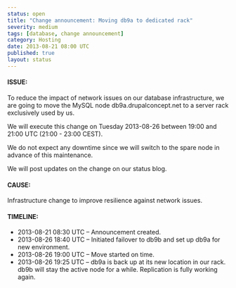 ```yaml
---
status: open
title: "Change announcement: Moving db9a to dedicated rack"
severity: medium
tags: [database, change announcement]
category: Hosting
date: 2013-08-21 08:00 UTC
published: true
layout: status
---
```


#### ISSUE:

To reduce the impact of network issues on our database infrastructure, we are going to move the MySQL node db9a.drupalconcept.net to a server rack exclusively used by us.

We will execute this change on Tuesday 2013-08-26 between 19:00 and 21:00 UTC (21:00 - 23:00 CEST).

We do not expect any downtime since we will switch to the spare node in advance of this maintenance.

We will post updates on the change on our status blog.

#### CAUSE:

Infrastructure change to improve resilience against network issues.

#### TIMELINE:

* 2013-08-21 08:30 UTC – Announcement created.
* 2013-08-26 18:40 UTC – Initiated failover to db9b and set up db9a for new environment.
* 2013-08-26 19:00 UTC – Move started on time.
* 2013-08-26 19:25 UTC – db9a is back up at its new location in our rack. db9b will stay the active node for a while. Replication is fully working again.